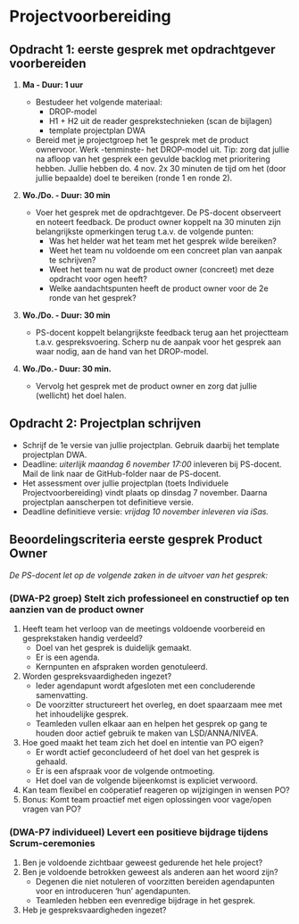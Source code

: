 # Projectvoorbereiding

## Opdracht 1: eerste gesprek met opdrachtgever voorbereiden

1. **Ma - Duur: 1 uur**
    - Bestudeer het volgende materiaal:
        - DROP-model
        - H1 + H2 uit de reader gesprekstechnieken (scan de bijlagen)
        - template projectplan DWA 
    - Bereid met je projectgroep het 1e gesprek met de product ownervoor. Werk  -tenminste- het DROP-model uit. Tip: zorg dat jullie na afloop van het gesprek een gevulde backlog met prioritering hebben. Jullie hebben do. 4 nov. 2x 30 minuten de tijd om het (door jullie bepaalde) doel te bereiken (ronde 1 en ronde 2).  
1. **Wo./Do. - Duur: 30 min**
    - Voer het gesprek met de opdrachtgever. De PS-docent observeert en noteert feedback. De product owner koppelt na 30 minuten zijn belangrijkste opmerkingen terug t.a.v. de volgende punten: 
        - Was het helder wat het team met het gesprek wilde bereiken?
        - Weet het team nu voldoende om een concreet plan van aanpak te schrijven?
        - Weet het team nu wat de product owner (concreet) met deze opdracht voor ogen heeft?
        - Welke aandachtspunten heeft de product owner voor de 2e ronde van het gesprek?

3. **Wo./Do. - Duur: 30 min**
    - PS-docent koppelt belangrijkste feedback terug aan het projectteam t.a.v. gespreksvoering. Scherp nu de aanpak voor het gesprek aan waar nodig, aan de hand van het DROP-model. 

4. **Wo./Do.- Duur: 30 min.**
    - Vervolg het gesprek met de product owner en zorg dat jullie (wellicht) het doel halen. 

## Opdracht 2: Projectplan schrijven

- Schrijf de 1e versie van jullie projectplan. Gebruik daarbij het template projectplan DWA.
- Deadline: _uiterlijk maandag 6 november 17:00_ inleveren bij PS-docent. Mail de link naar de GitHub-folder naar de PS-docent.
- Het assessment over jullie projectplan (toets Individuele Projectvoorbereiding) vindt plaats op dinsdag 7 november. Daarna projectplan aanscherpen tot definitieve versie.
- Deadline definitieve versie: _vrijdag 10 november inleveren via iSas._

## Beoordelingscriteria eerste gesprek Product Owner

_De PS-docent let op de volgende zaken in de uitvoer van het gesprek:_

### (DWA-P2 groep) Stelt zich professioneel en constructief op ten aanzien van de product owner

1. Heeft team het verloop van de meetings voldoende voorbereid en gesprekstaken handig verdeeld?
    - Doel van het gesprek is duidelijk gemaakt.
    - Er is een agenda.
    - Kernpunten en afspraken worden genotuleerd.
1. Worden gespreksvaardigheden ingezet?
    - Ieder agendapunt wordt afgesloten met een concluderende samenvatting.
    - De voorzitter structureert het overleg, en doet spaarzaam mee met het inhoudelijke gesprek.
    - Teamleden vullen elkaar aan en helpen het gesprek op gang te houden door actief gebruik te maken van LSD/ANNA/NIVEA. 
1.	Hoe goed maakt het team zich het doel en intentie van PO eigen?
    - Er wordt actief geconcludeerd of het doel van het gesprek is gehaald.
    - Er is een afspraak voor de volgende ontmoeting.
    - Het doel van de volgende bijeenkomst is expliciet verwoord.
1.	Kan team flexibel en coöperatief reageren op wijzigingen in wensen PO?
1.	Bonus: Komt team proactief met eigen oplossingen voor vage/open vragen van PO?

### (DWA-P7 individueel) Levert een positieve bijdrage tijdens Scrum-ceremonies

1.	Ben je voldoende zichtbaar geweest gedurende het hele project?
1.	Ben je voldoende betrokken geweest als anderen aan het woord zijn?
    - Degenen die niet notuleren of voorzitten bereiden agendapunten voor en introduceren ‘hun’ agendapunten.
    - Teamleden hebben een evenredige bijdrage in het gesprek.
1.	Heb je gespreksvaardigheden ingezet?
